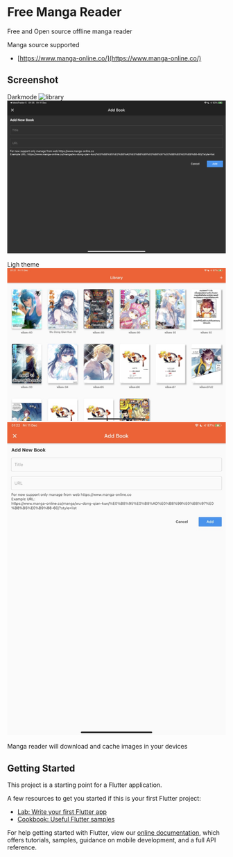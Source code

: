 # Free Manga Reader

Free and Open source offline manga reader

Manga source supported

- [https://www.manga-online.co/](https://www.manga-online.co/)

## Screenshot

Darkmode
![library](./scd1.png)
![library](./scd2.png)

Ligh theme
![library](./sc1.jpeg)
![library](./sc2.jpeg)

Manga reader will download and cache images in your devices

## Getting Started

This project is a starting point for a Flutter application.

A few resources to get you started if this is your first Flutter project:

- [Lab: Write your first Flutter app](https://flutter.dev/docs/get-started/codelab)
- [Cookbook: Useful Flutter samples](https://flutter.dev/docs/cookbook)

For help getting started with Flutter, view our
[online documentation](https://flutter.dev/docs), which offers tutorials,
samples, guidance on mobile development, and a full API reference.
